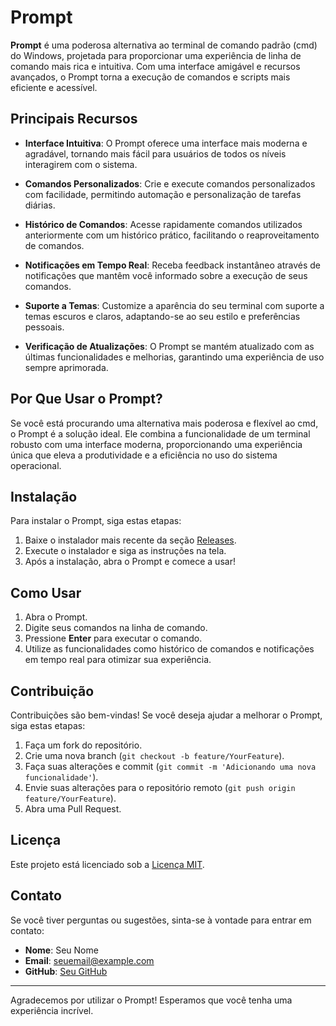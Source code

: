 # Prompt

**Prompt** é uma poderosa alternativa ao terminal de comando padrão (cmd) do Windows, projetada para proporcionar uma experiência de linha de comando mais rica e intuitiva. Com uma interface amigável e recursos avançados, o Prompt torna a execução de comandos e scripts mais eficiente e acessível.

## Principais Recursos

- **Interface Intuitiva**: O Prompt oferece uma interface mais moderna e agradável, tornando mais fácil para usuários de todos os níveis interagirem com o sistema.
  
- **Comandos Personalizados**: Crie e execute comandos personalizados com facilidade, permitindo automação e personalização de tarefas diárias.
  
- **Histórico de Comandos**: Acesse rapidamente comandos utilizados anteriormente com um histórico prático, facilitando o reaproveitamento de comandos.
  
- **Notificações em Tempo Real**: Receba feedback instantâneo através de notificações que mantêm você informado sobre a execução de seus comandos.
  
- **Suporte a Temas**: Customize a aparência do seu terminal com suporte a temas escuros e claros, adaptando-se ao seu estilo e preferências pessoais.
  
- **Verificação de Atualizações**: O Prompt se mantém atualizado com as últimas funcionalidades e melhorias, garantindo uma experiência de uso sempre aprimorada.

## Por Que Usar o Prompt?

Se você está procurando uma alternativa mais poderosa e flexível ao cmd, o Prompt é a solução ideal. Ele combina a funcionalidade de um terminal robusto com uma interface moderna, proporcionando uma experiência única que eleva a produtividade e a eficiência no uso do sistema operacional.

## Instalação

Para instalar o Prompt, siga estas etapas:

1. Baixe o instalador mais recente da seção [Releases](link-para-releases).
2. Execute o instalador e siga as instruções na tela.
3. Após a instalação, abra o Prompt e comece a usar!

## Como Usar

1. Abra o Prompt.
2. Digite seus comandos na linha de comando.
3. Pressione **Enter** para executar o comando.
4. Utilize as funcionalidades como histórico de comandos e notificações em tempo real para otimizar sua experiência.

## Contribuição

Contribuições são bem-vindas! Se você deseja ajudar a melhorar o Prompt, siga estas etapas:

1. Faça um fork do repositório.
2. Crie uma nova branch (`git checkout -b feature/YourFeature`).
3. Faça suas alterações e commit (`git commit -m 'Adicionando uma nova funcionalidade'`).
4. Envie suas alterações para o repositório remoto (`git push origin feature/YourFeature`).
5. Abra uma Pull Request.

## Licença

Este projeto está licenciado sob a [Licença MIT](link-para-licenca).

## Contato

Se você tiver perguntas ou sugestões, sinta-se à vontade para entrar em contato:

- **Nome**: Seu Nome
- **Email**: seuemail@example.com
- **GitHub**: [Seu GitHub](link-para-seu-github)

---

Agradecemos por utilizar o Prompt! Esperamos que você tenha uma experiência incrível.

